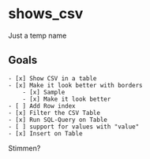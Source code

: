# shows_csv
Just a temp name
## Goals
    - [x] Show CSV in a table
    - [x] Make it look better with borders
        - [x] Sample
        - [x] Make it look better
    - [ ] Add Row index
    - [x] Filter the CSV Table
    - [x] Run SQL-Query on Table
    - [ ] support for values with "value"
    - [x] Insert on Table
Stimmen?
